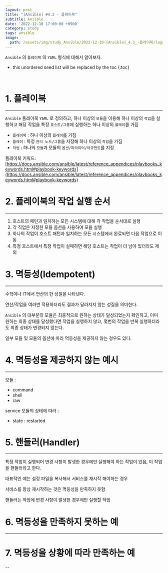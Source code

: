 ```yaml
---
layout: post
title: "[Ansible] #4.2 - 플레이북"
subtitle: Ansible
date: '2022-12-10 17:00:00 +0900'
category: study
tags: ansible
image:
  path: /assets/img/study_Ansible/2022-12-10-[Ansible]_4.1_-플레이북/logo.png
---
```


`Ansible` 의 `플레이북` 의 `YAML` 형식에 대해서 알아보자.

<!--more-->

* this unordered seed list will be replaced by the toc
{:toc}

<br>

# 1. 플레이북
---

`Ansible` 플레이북 `YAML` 로 정의하고, 하나 이상의 `모듈`을 이용해 하나 이상의 `작업`을 실행하고 해당 작업을 특정 `호스트/그룹`에 실행하는 하나 이상의 `플레이`를 가짐

* `플레이북` : 하나 이상의 `플레이`를 가짐
* `플레이` : 특정 `관리 노드/그룹`을 지정해 하나 이상의 `작업`을 가짐
* `작업` : 하나의 `모듈`과 모듈의 `옵션/파라미터/아규먼트`를 지정

플레이북 키워드:<br>
[https://docs.ansible.com/ansible/latest/reference_appendices/playbooks_keywords.html#playbook-keywords](https://docs.ansible.com/ansible/latest/reference_appendices/playbooks_keywords.html#playbook-keywords)


# 2. 플레이북의 작업 실행 순서
---

1. 호스트의 패턴과 일치하는 모든 시스템에 대해 각 작업을 순서대로 실행
2. 각 직업은 지정한 모듈 옵션을 사용하여 모듈 실행
3. 하나의 작업이 호스트 패턴과 일치하는 모든 시스템에서 완료되면 다음 작업으로 이동
4. 특정 호스트에서 특정 작업이 실패하면 해당 호스트는 작업이 더 남아 있더라도 제외


# 3. 멱등성(Idempotent)
---

수학이나 IT에서 연산의 한 성질을 나타낸다.

연산/작업을 여러번 적용하더라도 결과가 달라지지 않는 성질을 의미한다.

`Ansible` 의 대부분의 모듈은 최종적으로 원하는 상태가 달성되었는지 확인하고, 이미 원하는 최종 상태를 달성했다면 작업을 실행하지 않고, 몇번의 작업을 반복 실행하더라도 최종 상태가 변경되지 않는다.

일부 모듈 및 모듈의 옵션에 따라 멱등성을 제공하지 않는 경우도 있다.

# 4. 멱등성을 제공하지 않는 예시
---

모듈 :

* command
* shell
* raw

service 모듈의 상태에 따라 :

* state : restarted

# 5. 핸들러(Handler)
---

특정 작업이 실행되어 변경 사항이 발생한 경우에만 실행해야 하는 작업이 있음, 이 작업을 핸들러라고 한다.

대표적인 예는 설정 파일을 복사해서 서비스를 재시작 해야하는 경우

서비스를 항상 재시작하는 것은 멱등성을 만족하지 못함

핸들러는 작업에 변경 사항이 발생한 경우에만 실행할 작업

# 6. 멱등성을 만족하지 못하는 예
---


# 7. 멱등성을 상황에 따라 만족하는 예
--

